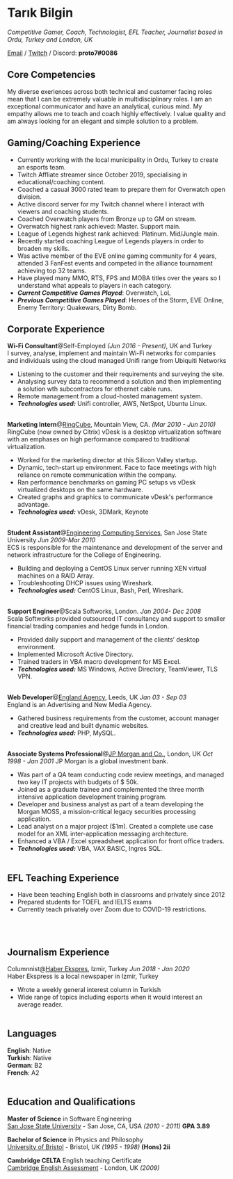 # Tarık Bilgin

_Competitive Gamer, Coach, Technologist, EFL Teacher, Journalist_
_based  in Ordu, Turkey and London, UK_ <br>

[Email](mailto:tarik@opalblue.com) / [Twitch](https://www.twitch.tv/proto7/) / Discord: **proto7#0086**


## Core Competencies

My diverse exeriences across both technical and customer facing roles mean that I can be extremely valuable in multidisciplinary roles. I am an exceptional communicator and have an analytical, curious mind. My empathy allows me to teach and coach highly effectively. I value quality  and am always looking for an elegant and simple solution to a problem.

## Gaming/Coaching Experience

  - Currently working with the local municipality in Ordu, Turkey to create an esports team.
  - Twitch Affliate streamer since October 2019, specialising in educational/coaching content.
  - Coached a casual 3000 rated team to prepare them for Overwatch open division.
  - Active discord server for my Twitch channel where I interact with viewers and coaching students.
  - Coached Overwatch players from Bronze up to GM on stream. 
  - Overwatch highest rank achieved: Master. Support main.
  - League of Legends highest rank achieved: Platinum. Mid/Jungle main.
  - Recently started coaching League of Legends players in order to broaden my skills.
  - Was active member of the EVE online gaming community for 4 years, attended 3 FanFest events and competed in the alliance tournament achieving top 32 teams.
  - Have played many MMO, RTS, FPS and MOBA titles over the years so I understand what appeals to players in each category.
  - **_Current Competitive Games Played_**: Overwatch, LoL
  - **_Previous Competitive Games Played_**: Heroes of the Storm, EVE Online, Enemy Territory: Quakewars, Dirty Bomb.

## Corporate Experience

**Wi-Fi Consultant**@Self-Employed _(Jun 2016 - Present)_, UK and Turkey<br>
I survey, analyse, implement and maintain Wi-Fi networks for companies and individuals using the cloud managed Unifi range from Ubiquiti Networks
  - Listening to the customer and their requirements and surveying the site.
  - Analysing survey data to recommend a solution and then implementing a solution wth subcontractors for ethernet cable runs.
  - Remote management from a cloud-hosted management system.
  - **_Technologies used:_** Unifi controller, AWS, NetSpot, Ubuntu Linux.
  <br><br>

**Marketing Intern**@[RingCube](https://www.citrix.com/), Mountain View, CA. _(Mar 2010 - Jun 2010)_ <br>
RingCube (now owned by Citrix) vDesk is a desktop virtualization software with an emphases on high performance compared to traditional virtualization.
  - Worked for the marketing director at this Silicon Valley startup.
  - Dynamic, tech-start up environment. Face to face meetings with high reliance on remote communication within the company.
  - Ran performance benchmarks on gaming PC setups vs vDesk virtualized desktops on the same hardware.
  - Created graphs and graphics to communicate vDesk's performance advantage.
  - **_Technologies used:_** vDesk, 3DMark, Keynote
  <br><br>
  
**Student Assistant**@[Engineering Computing Services](https://www.sjsu.edu/ecs/services/), San Jose State University _Jun 2009-Mar 2010_ <br>
ECS is responsible for the maintenance and development of the server and network infrastructure for the College of Engineering.
  - Building and deploying a CentOS Linux server running XEN virtual machines on a RAID Array.
  - Troubleshooting DHCP issues using Wireshark.
  - **_Technologies used:_** CentOS Linux, Bash, Perl, Wireshark.
<br><br>

**Support Engineer**@Scala Softworks, London. _Jan 2004- Dec 2008_ <br>
Scala Softworks provided outsourced IT consultancy and support to smaller financial trading companies and hedge funds in London.
  - Provided daily support and management of the clients’ desktop environment.
  - Implemented Microsoft Active Directory.
  - Trained traders in VBA macro development for MS Excel.
  - **_Technologies used:_** MS Windows, Active Directory, TeamViewer, TLS VPN.
 <br><br>
 
 **Web Developer**@[England Agency](http://www.englandagency.com/), Leeds, UK _Jan 03 - Sep 03_<br>
 England is an Advertising and New Media Agency.
  - Gathered business requirements from the customer, account manager and creative lead and built dynamic websites.
  - **_Technologies used:_** PHP, MySQL.
 <br><br>
 
 **Associate Systems Professional**@[JP Morgan and Co.](https://www.jpmorgan.com/), London, UK _Oct 1998 - Jan 2001_
 JP Morgan is a global investment bank.
  - Was part of a QA team conducting code review meetings, and managed two key IT projects with budgets of $ 50k.
  - Joined as a graduate trainee and complemented the three month intensive application development training program.
  - Developer and business analyst as part of a team developing the Morgan MOSS, a mission-critical legacy securities processing application.
  - Lead analyst on a major project ($1m). Created a complete use case model for an XML inter-application messaging architecture.
  - Enhanced a VBA  / Excel spreadsheet application for front office traders.
  - **_Technologies used:_** VBA, VAX BASIC, Ingres SQL.
 <br><br>


## EFL Teaching Experience

  - Have been teaching English both in classrooms and privately since 2012
  - Prepared students for TOEFL and IELTS exams
  - Currently teach privately over Zoom due to COVID-19 restrictions.
<br>
<br>

## Journalism Experience 

Columnnist@[Haber Ekspres](https://www.haberekspres.com.tr/profil/96/tarik-bilgin), Izmir, Turkey _Jun 2018 - Jan 2020_<br>
Haber Ekspress is a local newspaper in Izmir, Turkey
  - Wrote a weekly general interest column in Turkish
  - Wide range of topics including esports when it would interest an average reader.
<br><br>

## Languages

**English**: Native <br>
**Turkish**: Native <br>
**German**: B2 <br> 
**French**: A2
<br><br>

## Education and Qualifications

**Master of Science** in Software Engineering<br>
[San Jose State University](https://www.sjsu/) - San Jose, CA, USA _(2010 - 2011)_
**GPA 3.89**
<br>

**Bachelor of Science** in Physics and Philosophy<br>
[University of Bristol](https://www.bristol.ac.uk/) - Bristol, UK _(1995 - 1998)_
**(Hons) 2ii**
<br>

**Cambridge CELTA** English teaching Certificate<br>
[Cambridge English Assessment](https://www.cambridgeenglish.org/teaching-english/teaching-qualifications/celta/) - London, UK _(2009)_
